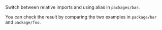 Switch between relative imports and using alias in `packages/bar`.

You can check the result by comparing the two examples in `package/bar` and `package/foo`.
